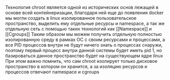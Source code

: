 Технология chroot является одной из исторических основ лежащей в основе всей контейнеризации, благодаря ней еще до появления docker мы могли создать в linux изолированное пользовательское пространство, выделить ему отдельные ресурсы и namespace, а так же отдельную сеть с помощью таких технологий как  [[Namespace]] и [[Cgroups]]
Таким образом мы можем получить отдельную полностью изолированную среду в рамках OC с своим ресурсами и процессами, а все PID процессов внутри не будут ничего знать о процессах снаружи, поэтому первый процесс внутри данной системы будет иметь pid 1, но базироваться данное пространство будет на существующем ядре linux
При этом важно помнить, что сам chroot изолирует только дисковое пространство в котором он хранится, а за изоляцию ресурсов и процессов отвечают namespace и cgroups